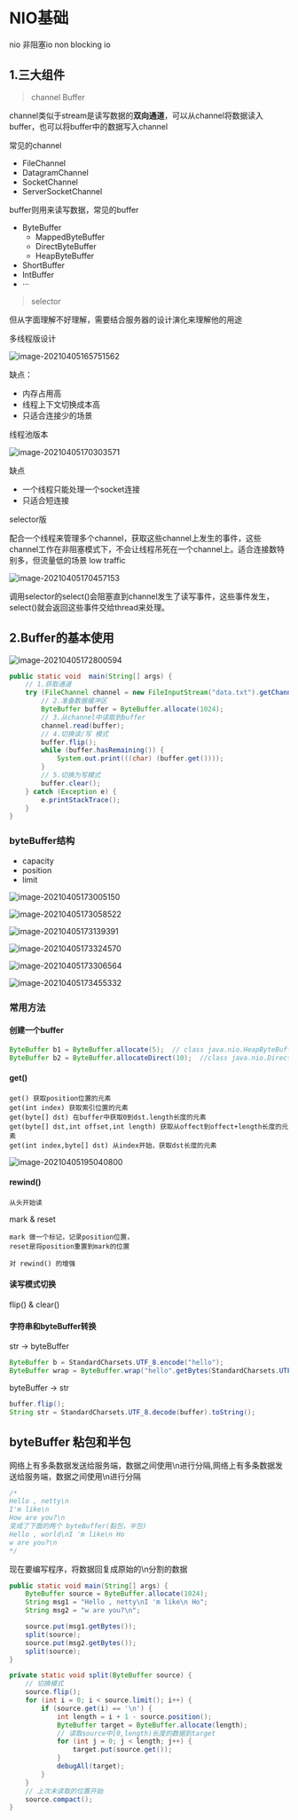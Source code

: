 # NIO基础

nio 非阻塞io  non blocking io

## 1.三大组件



> channel  Buffer

channel类似于stream是读写数据的**双向通道**，可以从channel将数据读入buffer，也可以将buffer中的数据写入channel

常见的channel

- FileChannel
- DatagramChannel
- SocketChannel
- ServerSocketChannel



buffer则用来读写数据，常见的buffer

- ByteBuffer
  - MappedByteBuffer
  - DirectByteBuffer
  - HeapByteBuffer
- ShortBuffer
- IntBuffer
- ···



> selector

但从字面理解不好理解，需要结合服务器的设计演化来理解他的用途

多线程版设计

![image-20210405165751562](https://gitee.com/likeloveC/picture_bed/raw/master/img/8.26/20210405165758.png)

缺点：

- 内存占用高
- 线程上下文切换成本高
- 只适合连接少的场景



线程池版本

![image-20210405170303571](https://gitee.com/likeloveC/picture_bed/raw/master/img/8.26/20210405170303.png)

缺点

- 一个线程只能处理一个socket连接
- 只适合短连接



selector版

配合一个线程来管理多个channel，获取这些channel上发生的事件，这些channel工作在非阻塞模式下，不会让线程吊死在一个channel上。适合连接数特别多，但流量低的场景 low traffic

![image-20210405170457153](https://gitee.com/likeloveC/picture_bed/raw/master/img/8.26/20210405170457.png)

调用selector的select()会阻塞直到channel发生了读写事件，这些事件发生，select()就会返回这些事件交给thread来处理。



## 2.Buffer的基本使用

![image-20210405172800594](https://gitee.com/likeloveC/picture_bed/raw/master/img/8.26/20210405172800.png)

```java
public static void  main(String[] args) {
    // 1.获取通道
    try (FileChannel channel = new FileInputStream("data.txt").getChannel()) {
        // 2.准备数据缓冲区
        ByteBuffer buffer = ByteBuffer.allocate(1024);
        // 3.从channel中读取到buffer
        channel.read(buffer);
        // 4.切换读/写 模式
        buffer.flip();
        while (buffer.hasRemaining()) {
            System.out.print(((char) (buffer.get())));
        }
        // 5.切换为写模式
        buffer.clear();
    } catch (Exception e) {
        e.printStackTrace();
    }
}
```





### byteBuffer结构

- capacity
- position
- limit

![image-20210405173005150](https://gitee.com/likeloveC/picture_bed/raw/master/img/8.26/20210405173005.png)

![image-20210405173058522](https://gitee.com/likeloveC/picture_bed/raw/master/img/8.26/20210405173058.png)

![image-20210405173139391](https://gitee.com/likeloveC/picture_bed/raw/master/img/8.26/20210405173139.png)

![image-20210405173324570](https://gitee.com/likeloveC/picture_bed/raw/master/img/8.26/20210405173324.png)

![image-20210405173306564](https://gitee.com/likeloveC/picture_bed/raw/master/img/8.26/20210405173306.png)

![image-20210405173455332](https://gitee.com/likeloveC/picture_bed/raw/master/img/8.26/20210405173455.png)





### 常用方法

#### 创建一个buffer

```java
ByteBuffer b1 = ByteBuffer.allocate(5);  // class java.nio.HeapByteBuffer
ByteBuffer b2 = ByteBuffer.allocateDirect(10);  //class java.nio.DirectByteBuffer
```

#### get()

~~~
get() 获取position位置的元素
get(int index) 获取索引位置的元素
get(byte[] dst) 在buffer中获取0到dst.length长度的元素
get(byte[] dst,int offset,int length) 获取从offect到offect+length长度的元素
get(int index,byte[] dst) 从index开始，获取dst长度的元素
~~~

![image-20210405195040800](https://gitee.com/likeloveC/picture_bed/raw/master/img/8.26/20210405195040.png)



#### rewind()

~~~
从头开始读
~~~

mark & reset

~~~~
mark 做一个标记，记录position位置，
reset是将position重置到mark的位置

对 rewind() 的增强
~~~~

#### 读写模式切换

flip() & clear()



#### 字符串和byteBuffer转换

str -> byteBuffer

```java
ByteBuffer b = StandardCharsets.UTF_8.encode("hello");
ByteBuffer wrap = ByteBuffer.wrap("hello".getBytes(StandardCharsets.UTF_8));
```

byteBuffer -> str	

```java
buffer.flip();
String str = StandardCharsets.UTF_8.decode(buffer).toString();
```





## byteBuffer 粘包和半包

网络上有多条数据发送给服务端，数据之间使用\n进行分隔,网络上有多条数据发送给服务端，数据之间使用\n进行分隔

~~~java
/*
Hello , netty\n
I'm like\n
How are you?\n
变成了下面的两个 byteBuffer(黏包，半包)
Hello , world\nI 'm like\n Ho
w are you?\n
*/
~~~

现在要编写程序，将数据回复成原始的\n分割的数据





```java
public static void main(String[] args) {
    ByteBuffer source = ByteBuffer.allocate(1024);
    String msg1 = "Hello , netty\nI 'm like\n Ho";
    String msg2 = "w are you?\n";

    source.put(msg1.getBytes());
    split(source);
    source.put(msg2.getBytes());
    split(source);
}

private static void split(ByteBuffer source) {
    // 切换模式
    source.flip();
    for (int i = 0; i < source.limit(); i++) {
        if (source.get(i) == '\n') {
            int length = i + 1 - source.position();
            ByteBuffer target = ByteBuffer.allocate(length);
            // 读取source中[0,length)长度的数据到target
            for (int j = 0; j < length; j++) {
                target.put(source.get());
            }
            debugAll(target);
        }
    }
    // 上次未读取的位置开始
    source.compact();
}
```